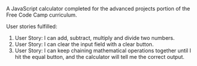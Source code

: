A JavaScript calculator completed for the advanced projects portion of the Free Code Camp curriculum.

User stories fulfilled:

1) User Story: I can add, subtract, multiply and divide two numbers.
2) User Story: I can clear the input field with a clear button.
3) User Story: I can keep chaining mathematical operations together until I hit the equal button, and the calculator will tell me the correct output.
